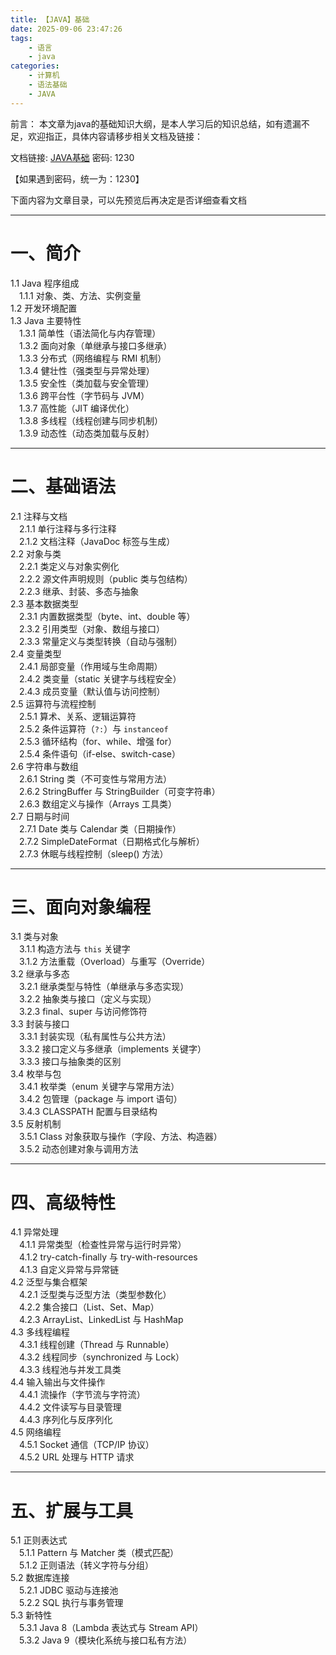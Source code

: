```yaml
---
title: 【JAVA】基础
date: 2025-09-06 23:47:26
tags: 
    - 语言
    - java
categories: 
    - 计算机
    - 语法基础
    - JAVA
---
```



前言：
本文章为java的基础知识大纲，是本人学习后的知识总结，如有遗漏不足，欢迎指正，具体内容请移步相关文档及链接：

文档链接: [JAVA基础](https://www.mubu.com/doc/65Nbs_WRvYL) 密码: 1230

【如果遇到密码，统一为：1230】


下面内容为文章目录，可以先预览后再决定是否详细查看文档

 

---

# **一、简介**  

1.1 Java 程序组成  
　1.1.1 对象、类、方法、实例变量  
1.2 开发环境配置  
1.3 Java 主要特性  
　1.3.1 简单性（语法简化与内存管理）  
　1.3.2 面向对象（单继承与接口多继承）  
　1.3.3 分布式（网络编程与 RMI 机制）  
　1.3.4 健壮性（强类型与异常处理）  
　1.3.5 安全性（类加载与安全管理）  
　1.3.6 跨平台性（字节码与 JVM）  
　1.3.7 高性能（JIT 编译优化）  
　1.3.8 多线程（线程创建与同步机制）  
　1.3.9 动态性（动态类加载与反射）  

---

# **二、基础语法**  

2.1 注释与文档  
　2.1.1 单行注释与多行注释  
　2.1.2 文档注释（JavaDoc 标签与生成）  
2.2 对象与类  
　2.2.1 类定义与对象实例化  
　2.2.2 源文件声明规则（public 类与包结构）  
　2.2.3 继承、封装、多态与抽象  
2.3 基本数据类型  
　2.3.1 内置数据类型（byte、int、double 等）  
　2.3.2 引用类型（对象、数组与接口）  
　2.3.3 常量定义与类型转换（自动与强制）  
2.4 变量类型  
　2.4.1 局部变量（作用域与生命周期）  
　2.4.2 类变量（static 关键字与线程安全）  
　2.4.3 成员变量（默认值与访问控制）  
2.5 运算符与流程控制  
　2.5.1 算术、关系、逻辑运算符  
　2.5.2 条件运算符（`?:`）与 `instanceof`  
　2.5.3 循环结构（for、while、增强 for）  
　2.5.4 条件语句（if-else、switch-case）  
2.6 字符串与数组  
　2.6.1 String 类（不可变性与常用方法）  
　2.6.2 StringBuffer 与 StringBuilder（可变字符串）  
　2.6.3 数组定义与操作（Arrays 工具类）  
2.7 日期与时间  
　2.7.1 Date 类与 Calendar 类（日期操作）  
　2.7.2 SimpleDateFormat（日期格式化与解析）  
　2.7.3 休眠与线程控制（sleep() 方法）  

---

# **三、面向对象编程**  

3.1 类与对象  
　3.1.1 构造方法与 `this` 关键字  
　3.1.2 方法重载（Overload）与重写（Override）  
3.2 继承与多态  
　3.2.1 继承类型与特性（单继承与多态实现）  
　3.2.2 抽象类与接口（定义与实现）  
　3.2.3 final、super 与访问修饰符  
3.3 封装与接口  
　3.3.1 封装实现（私有属性与公共方法）  
　3.3.2 接口定义与多继承（implements 关键字）  
　3.3.3 接口与抽象类的区别  
3.4 枚举与包  
　3.4.1 枚举类（enum 关键字与常用方法）  
　3.4.2 包管理（package 与 import 语句）  
　3.4.3 CLASSPATH 配置与目录结构  
3.5 反射机制  
　3.5.1 Class 对象获取与操作（字段、方法、构造器）  
　3.5.2 动态创建对象与调用方法  

---

# **四、高级特性**  

4.1 异常处理  
　4.1.1 异常类型（检查性异常与运行时异常）  
　4.1.2 try-catch-finally 与 try-with-resources  
　4.1.3 自定义异常与异常链  
4.2 泛型与集合框架  
　4.2.1 泛型类与泛型方法（类型参数化）  
　4.2.2 集合接口（List、Set、Map）  
　4.2.3 ArrayList、LinkedList 与 HashMap  
4.3 多线程编程  
　4.3.1 线程创建（Thread 与 Runnable）  
　4.3.2 线程同步（synchronized 与 Lock）  
　4.3.3 线程池与并发工具类  
4.4 输入输出与文件操作  
　4.4.1 流操作（字节流与字符流）  
　4.4.2 文件读写与目录管理  
　4.4.3 序列化与反序列化  
4.5 网络编程  
　4.5.1 Socket 通信（TCP/IP 协议）  
　4.5.2 URL 处理与 HTTP 请求  

---

# **五、扩展与工具**  

5.1 正则表达式  
　5.1.1 Pattern 与 Matcher 类（模式匹配）  
　5.1.2 正则语法（转义字符与分组）  
5.2 数据库连接  
　5.2.1 JDBC 驱动与连接池  
　5.2.2 SQL 执行与事务管理  
5.3 新特性  
　5.3.1 Java 8（Lambda 表达式与 Stream API）  
　5.3.2 Java 9（模块化系统与接口私有方法）  